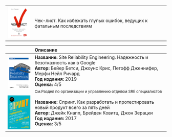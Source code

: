 <table>
    <tr>
        <td>
            <img src="images/atul_gavande_checklist.jpg" width=100px;>
        </td>
        <td>
            Чек-лист. Как избежать глупых ошибок, ведущих к фатальным последствиям
        </td>
    </tr>
</table>

||Описание|
|:-:|:---|
|<img src="images/44610976.jpg" width="120">|<b>Название: </b>Site Reliability Engineering. Надежность и безотказность как в Google<br/><b>Автор:</b> Бейер Бетси, Джоунс Крис, Петофф Дженнифер, Мерфи Нейл Ричард<br/><b>Год издания:</b> 2019<br/><b>Оценка:</b> 4/5 <br/><sub>См.Раздел по организации и управлению отделом SRE специалистов</sub>|
|<img src="images/140965961.jpg" width="120">|<b>Название: </b>Спринт. Как разработать и протестировать новый продукт всего за пять дней<br/><b>Автор:</b> Джейк Кнапп, Брейден Ковитц, Джон Зерацки<br/><b>Год издания:</b> 2017<br/><b>Оценка:</b> 3/5 <br/>|